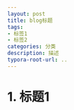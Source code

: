 ```yaml
---
layout: post
title: blog标题
tags:
- 标签1
- 标签2
categories: 分类
description: 描述
typora-root-url: ..
---
```

# 1. 标题1




